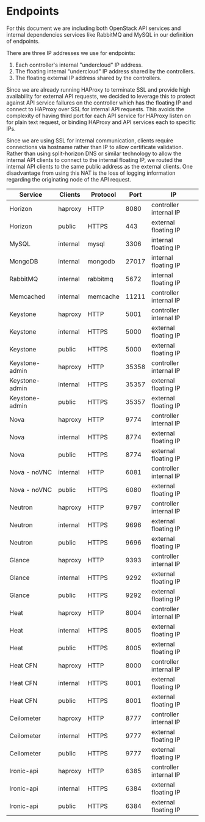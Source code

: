 
Endpoints
=========

For this document we are including both OpenStack API services and internal
dependencies services like RabbitMQ and MySQL in our definition of endpoints.

There are three IP addresses we use for endpoints:

1. Each controller's internal "undercloud" IP address.
2. The floating internal "undercloud" IP address shared by the controllers.
3. The floating external IP address shared by the controllers.

Since we are already running HAProxy to terminate SSL and provide high
availability for external API requests, we decided to leverage this to protect
against API service failures on the controller which has the floating IP and
connect to HAProxy over SSL for internal API requests. This avoids the
complexity of having third port for each API service for HAProxy listen on for
plain text request, or binding HAProxy and API services each to specific IPs.

Since we are using SSL for internal communication, clients require connections
via hostname rather than IP to allow certificate validation. Rather than using
split-horizon DNS or similar technology to allow the internal API clients to
connect to the internal floating IP, we routed the internal API clients to the
same public address as the external clients. One disadvantage from using this
NAT is the loss of logging information regarding the originating node of the API
request.


| Service        | Clients  | Protocol | Port  | IP                     |
| -------------- | -------- | -------- | ----- | ---------------------- |
| Horizon        | haproxy  | HTTP     | 8080  | controller internal IP |
| Horizon        | public   | HTTPS    | 443   | external floating IP   |
| MySQL          | internal | mysql    | 3306  | internal floating IP   |
| MongoDB        | internal | mongodb  | 27017 | internal floating IP   |
| RabbitMQ       | internal | rabbitmq | 5672  | internal floating IP   |
| Memcached      | internal | memcache | 11211 | controller internal IP |
| Keystone       | haproxy  | HTTP     | 5001  | controller internal IP |
| Keystone       | internal | HTTPS    | 5000  | external floating IP   |
| Keystone       | public   | HTTPS    | 5000  | external floating IP   |
| Keystone-admin | haproxy  | HTTP     | 35358 | controller internal IP |
| Keystone-admin | internal | HTTPS    | 35357 | external floating IP   |
| Keystone-admin | public   | HTTPS    | 35357 | external floating IP   |
| Nova           | haproxy  | HTTP     | 9774  | controller internal IP |
| Nova           | internal | HTTPS    | 8774  | external floating IP   |
| Nova           | public   | HTTPS    | 8774  | external floating IP   |
| Nova - noVNC   | internal | HTTP     | 6081  | controller internal IP |
| Nova - noVNC   | public   | HTTPS    | 6080  | external floating IP   |
| Neutron        | haproxy  | HTTP     | 9797  | controller internal IP |
| Neutron        | internal | HTTPS    | 9696  | external floating IP   |
| Neutron        | public   | HTTPS    | 9696  | external floating IP   |
| Glance         | haproxy  | HTTP     | 9393  | controller internal IP |
| Glance         | internal | HTTPS    | 9292  | external floating IP   |
| Glance         | public   | HTTPS    | 9292  | external floating IP   |
| Heat           | haproxy  | HTTP     | 8004  | controller internal IP |
| Heat           | internal | HTTPS    | 8005  | external floating IP   |
| Heat           | public   | HTTPS    | 8005  | external floating IP   |
| Heat CFN       | haproxy  | HTTP     | 8000  | controller internal IP |
| Heat CFN       | internal | HTTPS    | 8001  | external floating IP   |
| Heat CFN       | public   | HTTPS    | 8001  | external floating IP   |
| Ceilometer     | haproxy  | HTTP     | 8777  | controller internal IP |
| Ceilometer     | internal | HTTPS    | 9777  | external floating IP   |
| Ceilometer     | public   | HTTPS    | 9777  | external floating IP   |
| Ironic-api     | haproxy  | HTTP     | 6385  | controller internal IP |
| Ironic-api     | internal | HTTPS    | 6384  | external floating IP   |
| Ironic-api     | public   | HTTPS    | 6384  | external floating IP   |
